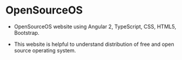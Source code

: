 # OpenSourceOS
* OpenSourceOS website using Angular 2, TypeScript, CSS, HTML5, Bootstrap.

* This website is helpful to understand  distribution of free and open source operating system.
